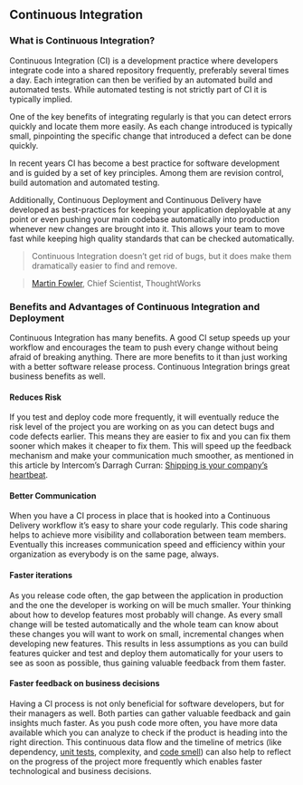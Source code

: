 ## Continuous Integration

### What is Continuous Integration?

Continuous Integration (CI) is a development practice where developers integrate code into a shared repository frequently, preferably several times a day. Each integration can then be verified by an automated build and automated tests. While automated testing is not strictly part of CI it is typically implied.

One of the key benefits of integrating regularly is that you can detect errors quickly and locate them more easily. As each change introduced is typically small, pinpointing the specific change that introduced a defect can be done quickly.

In recent years CI has become a best practice for software development and is guided by a set of key principles. Among them are revision control, build automation and automated testing.

Additionally, Continuous Deployment and Continuous Delivery have developed as best-practices for keeping your application deployable at any point or even pushing your main codebase automatically into production whenever new changes are brought into it. This allows your team to move fast while keeping high quality standards that can be checked automatically.

> Continuous Integration doesn’t get rid of bugs, but it does make them dramatically easier to find and remove.

> [Martin Fowler](http://www.thoughtworks.com/continuous-integration?utm_source=Codeship&utm_medium=CI-Guide), Chief Scientist, ThoughtWorks

### Benefits and Advantages of Continuous Integration and Deployment

Continuous Integration has many benefits. A good CI setup speeds up your workflow and encourages the team to push every change without being afraid of breaking anything. There are more benefits to it than just working with a better software release process. Continuous Integration brings great business benefits as well.

#### Reduces Risk

If you test and deploy code more frequently, it will eventually reduce the risk level of the project you are working on as you can detect bugs and code defects earlier. This means they are easier to fix and you can fix them sooner which makes it cheaper to fix them. This will speed up the feedback mechanism and make your communication much smoother, as mentioned in this article by Intercom’s Darragh Curran: [Shipping is your company’s heartbeat](https://blog.intercom.io/shipping-is-your-companys-heartbeat/?utm_source=Codeship&utm_medium=CI-Guide).

#### Better Communication

When you have a CI process in place that is hooked into a Continuous Delivery workflow it’s easy to share your code regularly. This code sharing helps to achieve more visibility and collaboration between team members. Eventually this increases communication speed and efficiency within your organization as everybody is on the same page, always.

#### Faster iterations

As you release code often, the gap between the application in production and the one the developer is working on will be much smaller. Your thinking about how to develop features most probably will change. As every small change will be tested automatically and the whole team can know about these changes you will want to work on small, incremental changes when developing new features. This results in less assumptions as you can build features quicker and test and deploy them automatically for your users to see as soon as possible, thus gaining valuable feedback from them faster.

#### Faster feedback on business decisions

Having a CI process is not only beneficial for software developers, but for their managers as well. Both parties can gather valuable feedback and gain insights much faster. As you push code more often, you have more data available which you can analyze to check if the product is heading into the right direction. This continuous data flow and the timeline of metrics (like dependency, [unit tests](http://blog.codeship.com/behavior-driven-unit-testing-integration-testing/?utm_source=Codeship&utm_medium=CI-Guide&__hstc=753710.ec4cb22c00f2635a21980e0b5dae14b2.1477583947804.1477583947804.1477583947804.1&__hssc=753710.1.1477583947805&__hsfp=4231963282), complexity, and [code smell](https://en.wikipedia.org/wiki/Code_smell)) can also help to reflect on the progress of the project more frequently which enables faster technological and business decisions.

